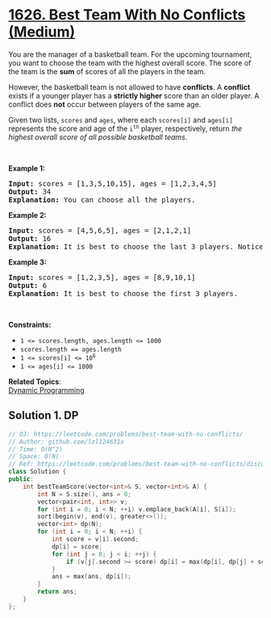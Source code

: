 # [1626. Best Team With No Conflicts (Medium)](https://leetcode.com/problems/best-team-with-no-conflicts/)

<p>You are the manager of a basketball team. For the upcoming tournament, you want to choose the team with the highest overall score. The score of the team is the <strong>sum</strong> of scores of all the players in the team.</p>

<p>However, the basketball team is not allowed to have <strong>conflicts</strong>. A <strong>conflict</strong> exists if a younger player has a <strong>strictly higher</strong> score than an older player. A conflict does <strong>not</strong> occur between players of the same age.</p>

<p>Given two lists, <code>scores</code> and <code>ages</code>, where each <code>scores[i]</code> and <code>ages[i]</code> represents the score and age of the <code>i<sup>th</sup></code> player, respectively, return <em>the highest overall score of all possible basketball teams</em>.</p>

<p>&nbsp;</p>
<p><strong>Example 1:</strong></p>

<pre><strong>Input:</strong> scores = [1,3,5,10,15], ages = [1,2,3,4,5]
<strong>Output:</strong> 34
<strong>Explanation:</strong>&nbsp;You can choose all the players.
</pre>

<p><strong>Example 2:</strong></p>

<pre><strong>Input:</strong> scores = [4,5,6,5], ages = [2,1,2,1]
<strong>Output:</strong> 16
<strong>Explanation:</strong>&nbsp;It is best to choose the last 3 players. Notice that you are allowed to choose multiple people of the same age.
</pre>

<p><strong>Example 3:</strong></p>

<pre><strong>Input:</strong> scores = [1,2,3,5], ages = [8,9,10,1]
<strong>Output:</strong> 6
<strong>Explanation:</strong>&nbsp;It is best to choose the first 3 players. 
</pre>

<p>&nbsp;</p>
<p><strong>Constraints:</strong></p>

<ul>
	<li><code>1 &lt;= scores.length, ages.length &lt;= 1000</code></li>
	<li><code>scores.length == ages.length</code></li>
	<li><code>1 &lt;= scores[i] &lt;= 10<sup>6</sup></code></li>
	<li><code>1 &lt;= ages[i] &lt;= 1000</code></li>
</ul>


**Related Topics**:  
[Dynamic Programming](https://leetcode.com/tag/dynamic-programming/)

## Solution 1. DP

```cpp
// OJ: https://leetcode.com/problems/best-team-with-no-conflicts/
// Author: github.com/lzl124631x
// Time: O(N^2)
// Space: O(N)
// Ref: https://leetcode.com/problems/best-team-with-no-conflicts/discuss/899475/Fairly-easy-DP
class Solution {
public:
    int bestTeamScore(vector<int>& S, vector<int>& A) {
        int N = S.size(), ans = 0;
        vector<pair<int, int>> v;
        for (int i = 0; i < N; ++i) v.emplace_back(A[i], S[i]);
        sort(begin(v), end(v), greater<>());
        vector<int> dp(N);
        for (int i = 0; i < N; ++i) {
            int score = v[i].second;
            dp[i] = score;
            for (int j = 0; j < i; ++j) {
                if (v[j].second >= score) dp[i] = max(dp[i], dp[j] + score);
            }
            ans = max(ans, dp[i]);
        }
        return ans;
    }
};
```
